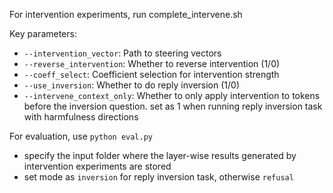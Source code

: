 

For intervention experiments,  run complete_intervene.sh  

Key parameters:
- `--intervention_vector`: Path to steering vectors
- `--reverse_intervention`: Whether to reverse intervention (1/0)
- `--coeff_select`: Coefficient selection for intervention strength
- `--use_inversion`: Whether to do reply inversion (1/0)
- `--intervene_context_only`: Whether to only apply intervention to tokens before the inversion question. set as 1 when running reply inversion task with harmfulness directions


For evaluation,
use ```python eval.py ``` 
  - specify the input folder where the layer-wise results generated by intervention experiments are stored
  - set mode as ``inversion`` for reply inversion task, otherwise ``refusal``
